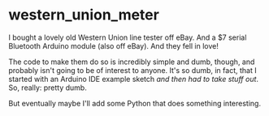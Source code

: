 western_union_meter
===================

I bought a lovely old Western Union line tester off eBay. And a $7 serial Bluetooth Arduino module (also off eBay). And they fell in love!

The code to make them do so is incredibly simple and dumb, though, and probably isn't going to be of interest to anyone. It's so dumb, in fact, that I started with an Arduino IDE example sketch *and then had to take stuff out*. So, really: pretty dumb.

But eventually maybe I'll add some Python that does something interesting.
